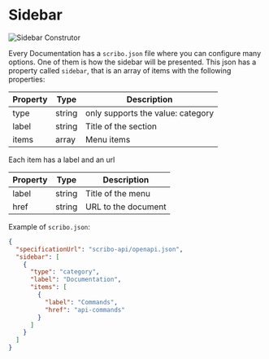 # Sidebar

![Sidebar Construtor](/tutorial/sidebar.png)

Every Documentation has a `scribo.json` file where you can configure many options. One of them is how the sidebar will be presented. This json has a property called `sidebar`, that is an array of items with the following properties:

| Property | Type   | Description                       |
| -------- | ------ | --------------------------------- |
| type     | string | only supports the value: category |
| label    | string | Title of the section              |
| items    | array  | Menu items                        |

Each item has a label and an url

| Property | Type   | Description         |
| -------- | ------ | ------------------- |
| label    | string | Title of the menu   |
| href     | string | URL to the document |

Example of `scribo.json`:

```json
{
  "specificationUrl": "scribo-api/openapi.json",
  "sidebar": [
    {
      "type": "category",
      "label": "Documentation",
      "items": [
        {
          "label": "Commands",
          "href": "api-commands"
        }
      ]
    }
  ]
}
```
